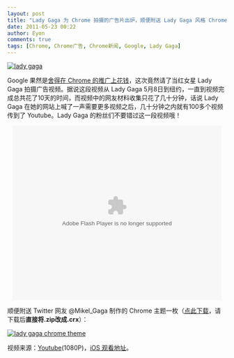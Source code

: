 ```yaml
---
layout: post
title: "Lady Gaga 为 Chrome 拍摄的广告片出炉，顺便附送 Lady Gaga 风格 Chrome 主题"
date: 2011-05-23 00:22
author: Eyon
comments: true
tags: [Chrome, Chrome广告, Chrome新闻, Google, Lady Gaga]
---
```

<a href="http://img.chromi.org/2011/05/lady-gaga.png">![](http://img.chromi.org/2011/05/lady-gaga-550x307.png "lady gaga")</a>

Google 果然是[舍得在 Chrome 的推广上花钱](http://www.chromi.org/archives/11478)，这次竟然请了当红女星 Lady Gaga 拍摄广告视频。据说这段视频从 Lady Gaga 5月8日到纽约，一直到视频完成总共花了10天的时间，而视频中的网友材料收集只花了几十分钟，话说 Lady Gaga 在她的网站上喊了一声需要更多视频之后，几十分钟之内就有100多个视频传到了 Youtube。Lady Gaga 的粉丝们不要错过这一段视频哦！<!--more-->

<p style="text-align:center"><embed src="http://player.youku.com/player.php/sid/XMjY5MTM2ODk2/v.swf" quality="high" width="480" height="400" align="middle" allowScriptAccess="sameDomain" type="application/x-shockwave-flash"></embed>


顺便附送 Twitter 网友 @Mikel_Gaga 制作的 Chrome 主题一枚（[点此下载](http://img.chromi.org/2011/05/The-Chrome-Monster.zip)，请下载后**直接将.zip改成.crx**）：

<a href="http://img.chromi.org/2011/05/lady-gaga-chrome-theme.png">![](http://img.chromi.org/2011/05/lady-gaga-chrome-theme.png "lady gaga chrome theme")</a>

视频来源：[Youtube](http://www.youtube.com/watch?v=sDPJ-o1leAw)(1080P)，[iOS 观看地址](http://v.youku.com/v_show/id_XMjY5MTM2ODk2.html)。
